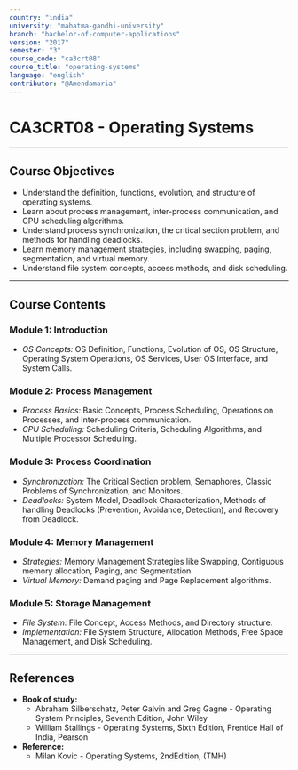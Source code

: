 ```yaml
---
country: "india"
university: "mahatma-gandhi-university"
branch: "bachelor-of-computer-applications"
version: "2017"
semester: "3"
course_code: "ca3crt08"
course_title: "operating-systems"
language: "english"
contributor: "@Amendamaria"
---
```

# CA3CRT08 - Operating Systems

---
## Course Objectives

* Understand the definition, functions, evolution, and structure of operating systems.
* Learn about process management, inter-process communication, and CPU scheduling algorithms.
* Understand process synchronization, the critical section problem, and methods for handling deadlocks.
* Learn memory management strategies, including swapping, paging, segmentation, and virtual memory.
* Understand file system concepts, access methods, and disk scheduling.

---
## Course Contents


### Module 1: Introduction
* *OS Concepts:* OS Definition, Functions, Evolution of OS, OS Structure, Operating System Operations, OS Services, User OS Interface, and System Calls.

### Module 2: Process Management
* *Process Basics:* Basic Concepts, Process Scheduling, Operations on Processes, and Inter-process communication.
* *CPU Scheduling:* Scheduling Criteria, Scheduling Algorithms, and Multiple Processor Scheduling.

### Module 3: Process Coordination
* *Synchronization:* The Critical Section problem, Semaphores, Classic Problems of Synchronization, and Monitors.
* *Deadlocks:* System Model, Deadlock Characterization, Methods of handling Deadlocks (Prevention, Avoidance, Detection), and Recovery from Deadlock.

### Module 4: Memory Management
* *Strategies:* Memory Management Strategies like Swapping, Contiguous memory allocation, Paging, and Segmentation.
* *Virtual Memory:* Demand paging and Page Replacement algorithms.

### Module 5: Storage Management
* *File System:* File Concept, Access Methods, and Directory structure.
* *Implementation:* File System Structure, Allocation Methods, Free Space Management, and Disk Scheduling.

---
## References
* **Book of study:**
    * Abraham Silberschatz, Peter Galvin and Greg Gagne - Operating System Principles, Seventh Edition, John Wiley
    * William Stallings - Operating Systems, Sixth Edition, Prentice Hall of India, Pearson
* **Reference:**
    * Milan Kovic - Operating Systems, 2ndEdition, (TMH)